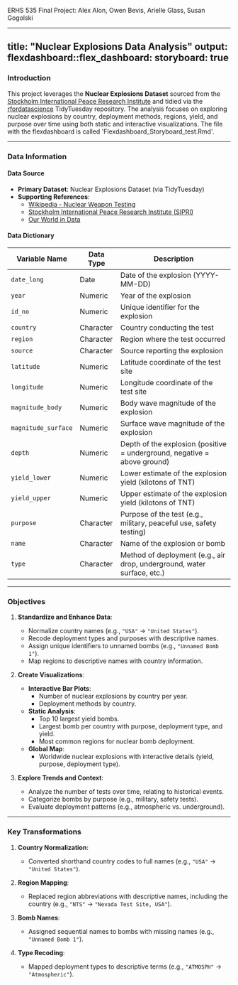 ERHS 535 Final Project: Alex Alon, Owen Bevis, Arielle Glass, Susan Gogolski

---
title: "Nuclear Explosions Data Analysis"
output: 
  flexdashboard::flex_dashboard:
    storyboard: true
---

### Introduction

This project leverages the **Nuclear Explosions Dataset** sourced from the [Stockholm International Peace Research Institute](https://www.sipri.org/) and tidied via the [rfordatascience](https://github.com/rfordatascience/tidytuesday/tree/master/data/2019/2019-08-20) TidyTuesday repository. The analysis focuses on exploring nuclear explosions by country, deployment methods, regions, yield, and purpose over time using both static and interactive visualizations.
The file with the flexdashboard is called 'Flexdashboard_Storyboard_test.Rmd'.

---

### Data Information

#### Data Source
- **Primary Dataset**: Nuclear Explosions Dataset (via TidyTuesday)
- **Supporting References**:
  - [Wikipedia - Nuclear Weapon Testing](https://en.wikipedia.org/wiki/Nuclear_weapon_testing)
  - [Stockholm International Peace Research Institute (SIPRI)](https://www.sipri.org/)
  - [Our World in Data](https://ourworldindata.org/)

#### Data Dictionary

| Variable Name          | Data Type   | Description                                                                 |
|-------------------------|-------------|-----------------------------------------------------------------------------|
| `date_long`            | Date        | Date of the explosion (YYYY-MM-DD)                                         |
| `year`                 | Numeric     | Year of the explosion                                                      |
| `id_no`                | Numeric     | Unique identifier for the explosion                                        |
| `country`              | Character   | Country conducting the test                                                |
| `region`               | Character   | Region where the test occurred                                             |
| `source`               | Character   | Source reporting the explosion                                             |
| `latitude`             | Numeric     | Latitude coordinate of the test site                                       |
| `longitude`            | Numeric     | Longitude coordinate of the test site                                      |
| `magnitude_body`       | Numeric     | Body wave magnitude of the explosion                                       |
| `magnitude_surface`    | Numeric     | Surface wave magnitude of the explosion                                    |
| `depth`                | Numeric     | Depth of the explosion (positive = underground, negative = above ground)   |
| `yield_lower`          | Numeric     | Lower estimate of the explosion yield (kilotons of TNT)                    |
| `yield_upper`          | Numeric     | Upper estimate of the explosion yield (kilotons of TNT)                    |
| `purpose`              | Character   | Purpose of the test (e.g., military, peaceful use, safety testing)         |
| `name`                 | Character   | Name of the explosion or bomb                                              |
| `type`                 | Character   | Method of deployment (e.g., air drop, underground, water surface, etc.)    |

---

### Objectives

1. **Standardize and Enhance Data**:
   - Normalize country names (e.g., `"USA"` → `"United States"`).
   - Recode deployment types and purposes with descriptive names.
   - Assign unique identifiers to unnamed bombs (e.g., `"Unnamed Bomb 1"`).
   - Map regions to descriptive names with country information.

2. **Create Visualizations**:
   - **Interactive Bar Plots**:
     - Number of nuclear explosions by country per year.
     - Deployment methods by country.
   - **Static Analysis**:
     - Top 10 largest yield bombs.
     - Largest bomb per country with purpose, deployment type, and yield.
     - Most common regions for nuclear bomb deployment.
   - **Global Map**:
     - Worldwide nuclear explosions with interactive details (yield, purpose, deployment type).

3. **Explore Trends and Context**:
   - Analyze the number of tests over time, relating to historical events.
   - Categorize bombs by purpose (e.g., military, safety tests).
   - Evaluate deployment patterns (e.g., atmospheric vs. underground).

---

### Key Transformations

1. **Country Normalization**:
   - Converted shorthand country codes to full names (e.g., `"USA"` → `"United States"`).

2. **Region Mapping**:
   - Replaced region abbreviations with descriptive names, including the country (e.g., `"NTS"` → `"Nevada Test Site, USA"`).

3. **Bomb Names**:
   - Assigned sequential names to bombs with missing names (e.g., `"Unnamed Bomb 1"`).

4. **Type Recoding**:
   - Mapped deployment types to descriptive terms (e.g., `"ATMOSPH"` → `"Atmospheric"`).



